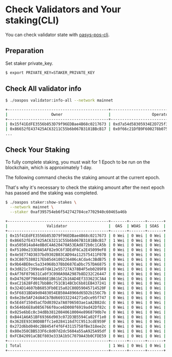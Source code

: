 # Check Validators and Your staking(CLI)
You can check validator state with [oasys-pos-cli](/docs/hub-validator/operate-validator/1-3-join-validator#participating-pos-using-cli).

## Preparation
Set staker private_key.
```bash
$ export PRIVATE_KEY=STAKER_PRIVATE_KEY
```

## Check All validator info
```bash
$ ./oaspos validator:info-all --network mainnet
```

```bash
+--------------------------------------------+--------------------------------------------+-----------------+--------+--------+
|                   Owner                    |                  Operator                  |   Total Stake   | Status | Jailed |
+--------------------------------------------+--------------------------------------------+-----------------+--------+--------+
| 0x15f41EdFE3556b853D79f96EDBae4B68c0217673 | 0xd7a54d58305934E2D725f3573b4419E905Fbdfe5 | 0 Wei           | active | no     |
| 0x86652fE437425AC63211C55b6b067B3181BBcB17 | 0x0f66c21DfB9F600278b07571dB4b5d39789A5592 | 101,280,673 OAS | active | no     |
...
```

## Check Your Staking
To fully complete staking, you must wait for 1 Epoch to be run on the blockchain, which is approximately 1 day.

The following command checks the staking amount at the current epoch.

That's why it's necessary to check the staking amount after the next epoch has passed and the staking was completed.


```bash
$ ./oaspos staker:show-stakes \
  --network mainnet \
  --staker 0xaf395754eb6f542742784ce7702940c60465a46b
```

```bash
+--------------------------------------------+-------+-------+-------+
|                 Validator                  |  OAS  | WOAS  | SOAS  |
+--------------------------------------------+-------+-------+-------+
| 0x15f41EdFE3556b853D79f96EDBae4B68c0217673 | 0 Wei | 0 Wei | 0 Wei |
| 0x86652fE437425AC63211C55b6b067B3181BBcB17 | 1 Wei | 0 Wei | 0 Wei |
| 0xa505014a84e8BdC4A620470A53EAd872b0c1CA5b | 0 Wei | 0 Wei | 0 Wei |
| 0xF5100e233E0A5AF82e9C6f3DEdF6Ca2E45099eF8 | 0 Wei | 0 Wei | 0 Wei |
| 0x4e5E774D3837bd9302B83CAD94a112575411F07B | 0 Wei | 0 Wei | 0 Wei |
| 0x3C8075380217Eb85d4109226406cACda4c3BdB75 | 0 Wei | 0 Wei | 0 Wei |
| 0x9b64BE0ec5a334968b37BbD687EaDbc757DA6875 | 0 Wei | 0 Wei | 0 Wei |
| 0x3d821c7399ea97dA12e55727A378B4F5eb0289F8 | 0 Wei | 0 Wei | 0 Wei |
| 0xAf76F079631Ca0f3C090A98A2987b8D232C26447 | 0 Wei | 0 Wei | 0 Wei |
| 0xD47620F7904686E1B61bC2b16AD4Ef333623C3A4 | 0 Wei | 0 Wei | 0 Wei |
| 0xeC21628Fd017bbB0c751CB14BCbC6b81EB437241 | 0 Wei | 0 Wei | 0 Wei |
| 0x324D14607bB6853Fb0E15a02C80D59045714520F | 0 Wei | 0 Wei | 0 Wei |
| 0x5F6831BDA9d0483054EB50A48966d65D2b156C7b | 0 Wei | 0 Wei | 0 Wei |
| 0x6e28e5AF24dA4Cb7Bd669332244271eDce95f747 | 0 Wei | 0 Wei | 0 Wei |
| 0x5Ed4f15045aCfDd0392a7A0706503ae1aA2B82dc | 0 Wei | 0 Wei | 0 Wei |
| 0x5646b6E8a0856766f0ace6D008f6919ad42Df82c | 0 Wei | 0 Wei | 0 Wei |
| 0x025e6bEc8c34dBb38120840610004e8968790b7e | 0 Wei | 0 Wei | 0 Wei |
| 0xB441A6A51BF69366d903c072D3B5594Ca02Ff1e0 | 0 Wei | 0 Wei | 0 Wei |
| 0x362EE93C00D8Bffc1e0284116d7CC9513cdE959F | 0 Wei | 0 Wei | 0 Wei |
| 0x272d6bd040c2B8454f4f6F43115758fBe318ee2c | 0 Wei | 0 Wei | 0 Wei |
| 0x80e358CBB533F6c8d07d2dc5604a55aA925A95df | 0 Wei | 0 Wei | 0 Wei |
| 0xFCB42091aCBEf803e333A1b5C7079A43b0CFDE59 | 0 Wei | 0 Wei | 0 Wei |
+--------------------------------------------+-------+-------+-------+
| Total                                      | 1 Wei | 0 Wei | 0 Wei |
+--------------------------------------------+-------+-------+-------+
```
